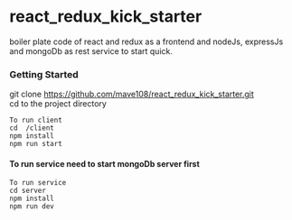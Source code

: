 # react_redux_kick_starter
boiler plate code of react and redux as a frontend and nodeJs, expressJs and mongoDb as rest service to start quick.


### Getting Started

git clone https://github.com/mave108/react_redux_kick_starter.git <br />
cd to the project directory <br>
```
To run client 
cd  /client 
npm install 
npm run start
```
#### To run service need to start mongoDb server first
```
To run service 
cd server
npm install
npm run dev
```
